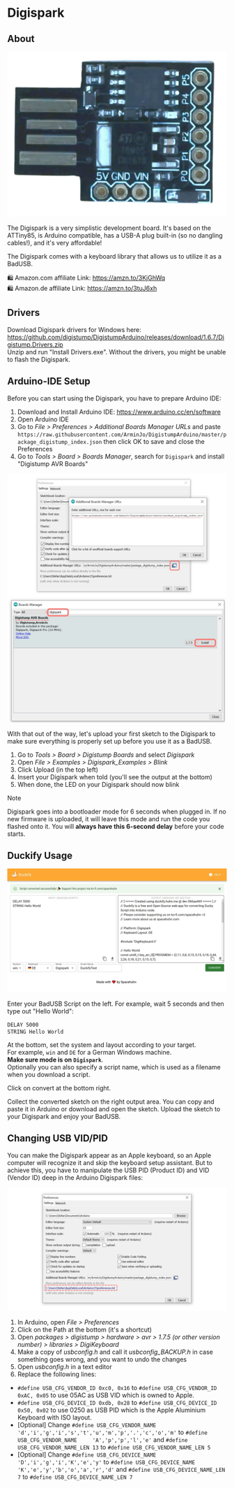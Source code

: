 # Digispark

## About

![Digispark](/img/Digispark.jpg ':size=200')

The Digispark is a very simplistic development board.
It's based on the ATTiny85, is Arduino compatible, has a USB-A plug built-in (so no dangling cables!), and it's very affordable!

The Digispark comes with a keyboard library that allows us to utilize it as a BadUSB.

🛍️ Amazon.com affiliate Link: https://amzn.to/3KjGhWq  
🛍️ Amazon.de affiliate Link: https://amzn.to/3tuJ6xh

## Drivers

Download Digispark drivers for Windows here:  
https://github.com/digistump/DigistumpArduino/releases/download/1.6.7/Digistump.Drivers.zip  
Unzip and run "Install Drivers.exe". Without the drivers, you might be unable to flash the Digispark.

## Arduino-IDE Setup

Before you can start using the Digispark, you have to prepare Arduino IDE:
1. Download and Install Arduino IDE: https://www.arduino.cc/en/software
2. Open Arduino IDE
3. Go to *File > Preferences > Additional Boards Manager URLs* and paste `https://raw.githubusercontent.com/ArminJo/DigistumpArduino/master/package_digistump_index.json` then click OK to save and close the Preferences
4. Go to *Tools > Board > Boards Manager*, search for `Digispark` and install "Digistump AVR Boards"

![Digispark Board URL](/img/Digispark-URL-Arduino.jpg)
![Install Digispark Boards](/img/Install-Digispark.jpg)

With that out of the way, let's upload your first sketch to the Digispark to make sure everything is properly set up before you use it as a BadUSB.

1. Go to *Tools > Board > Digistump Boards* and select *Digispark*
2. Open *File > Examples > Digispark_Examples > Blink*
3. Click Upload (in the top left)
4. Insert your Digispark when told (you'll see the output at the bottom)
5. When done, the LED on your Digispark should now blink

> [!NOTE]
> Digispark goes into a bootloader mode for 6 seconds when plugged in. If no new firmware is uploaded, it will leave this mode and run the code you flashed onto it. You will **always have this 6-second delay** before your code starts.

## Duckify Usage

![Duckify Digispark Screenshot](/img/duckify-screenshot.jpg)

Enter your BadUSB Script on the left. 
For example, wait 5 seconds and then type out "Hello World": 
```
DELAY 5000
STRING Hello World
```

At the bottom, set the system and layout according to your target.   
For example, `win` and `DE` for a German Windows machine.  
**Make sure mode is on `Digispark`**.  
Optionally you can also specify a script name, which is used as a filename when you download a script.  

Click on convert at the bottom right.  

Collect the converted sketch on the right output area. You can copy and paste it in Arduino or download and open the sketch. 
Upload the sketch to your Digispark and enjoy your BadUSB.

## Changing USB VID/PID

You can make the Digispark appear as an Apple keyboard, so an Apple computer will recognize it and skip the keyboard setup assistant.
But to achieve this, you have to manipulate the USB PID (Product ID) and VID (Vendor ID) deep in the Arduino Digispark files:

![Arduino Path](/img/Arduino-Path.jpg)

1. In Arduino, open *File > Preferences*
2. Click on the Path at the bottom (it's a shortcut)
3. Open *packages > digistump > hardware > avr > 1.7.5 (or other version number) > libraries > DigiKeyboard*
4. Make a copy of *usbconfig.h* and call it *usbconfig_BACKUP.h* in case something goes wrong, and you want to undo the changes
5. Open *usbconfig.h* in a text editor
6. Replace the following lines:  
* `#define USB_CFG_VENDOR_ID 0xc0, 0x16` 
to `#define USB_CFG_VENDOR_ID 0xAC, 0x05` to use 05AC as USB VID which is owned to Apple.
* `#define USB_CFG_DEVICE_ID 0xdb, 0x28` 
to `#define USB_CFG_DEVICE_ID 0x50, 0x02` to use  0250 as USB PID which is the Apple Aluminium Keyboard with ISO layout.
* [Optional] Change `#define USB_CFG_VENDOR_NAME     'd','i','g','i','s','t','u','m','p','.','c','o','m'` 
to `#define USB_CFG_VENDOR_NAME     'A','p','p','l','e'`
and `#define USB_CFG_VENDOR_NAME_LEN 13` 
to `#define USB_CFG_VENDOR_NAME_LEN 5`
* [Optional] Change `#define USB_CFG_DEVICE_NAME     'D','i','g','i','K','e','y'` to `#define USB_CFG_DEVICE_NAME     'K','e','y','b','o','a','r','d'` and `#define USB_CFG_DEVICE_NAME_LEN 7` to `#define USB_CFG_DEVICE_NAME_LEN 7`